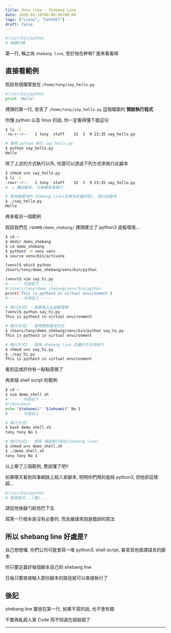 ```yaml
---
title: Unix like - Shebang Line
date: 2020-03-10T00:00:00+08:00
tags: ["Linux", "CentOS7"]
draft: false
---
```


```py
#!/usr/bin/python
# 後續代碼
```

第一行, 稱之為 `shebang line`, 至於他在幹嘛? 進來看看唄

<!--more-->

## 直接看範例

假設有個檔案放在 `/home/tony/say_hello.py`

```py
#!/usr/bin/python
print 'Hello'
```

裡頭的第一行, 宣告了 `/home/tony/say_hello.py` 這個檔案的 **預設執行程式**

你懂 python 以及 linux 的話, 你一定看得懂下面這句

```bash
$ ls -l
-rw-r--r--   1 tony  staff    32  3  9 23:35 say_hello.py

# 使用 python 執行 say_hello.py
$ python say_hello.py
Hello
```

除了上述的方式執行以外, 你還可以透過下列方式來執行此腳本

```bash
$ chmod u+x say_hello.py
$ ls -l
-rwxr--r--   1 tony  staff    32  3  9 23:35 say_hello.py
#  ↑ 讓此腳本, 可被擁有者執行

# 使用檔案內的 shebang line(如果有定義的話), 執行此腳本
$ ./say_hello.py
Hello
```

再來看另一個範例

假設我們在 `/$HOME/demo_shebang/` 裡頭建立了 python3 虛擬環境...

```bash
$ cd ~
$ mkdir demo_shebang
$ cd demo_shebang
$ python3 -m venv venv
$ source venv/bin/activate

(venv)$ which python
/Users/tony/demo_shebang/venv/bin/python

(venv)$ vim say_hi.py
# ----- 內容如下 -----
#!/Users/tony/demo_shebang/venv/bin/python
print('This is python3 in virtual environment')
# ----- 內容如上 -----

# 執行方式1 - 需要進入此虛擬環境
(venv)$ python say_hi.py
This is python3 in virtual environment

# 執行方式2 - 使用絕對路徑方式
$ /Users/tony/demo_shebang/venv/bin/python say_hi.py
This is python3 in virtual environment

# 執行方式3 - 使用 shebang line 定義的方式來執行
$ chmod u+x say_hi.py
$ ./say_hi.py
This is python3 in virtual environment
```

看到這或許你有一點點感覺了

再來個 shell script 的範例

```bash
$ cd ~
$ vim demo_shell.sh
# ----- 內容如下 -----
#!/bin/bash
echo "$(whoami)" "$(whoami)" No 1
# ----- 內容如上 -----

# 執行方式1
$ bash demo_shell.sh
tony tony No 1

# 執行方式2 - 使用 預設執行程式(shebang line)
$ chmod u+x demo_shell.sh
$ ./demo_shell.sh
tony tony No 1
```

以上舉了三個範例, 應該懂了吧!!

如果哪天看到同事網路上超人家腳本, 明明你們用的是純 python3, 但他卻這樣超...

```py
#!/usr/bin/python
# 其他程式...(略)...
```

請從他後腦勺給他巴下去

寫第一行根本是沒有必要的, 而且嚴謹來說是錯誤的寫法


## 所以 shebang line 好處是?

自己想想囉, 你們公司可能會寫一堆 python3, shell script, 甚至其他直譯語言的腳本

你只要定義好每個腳本自己的 shebang line

日後只要直接輸入那份腳本的路徑就可以直接執行了


## 後記

shebang line 要放在第一行, 如果不寫的話, 也不會有錯

不要再亂超人家 Code 而不知道在超殺毀了

---